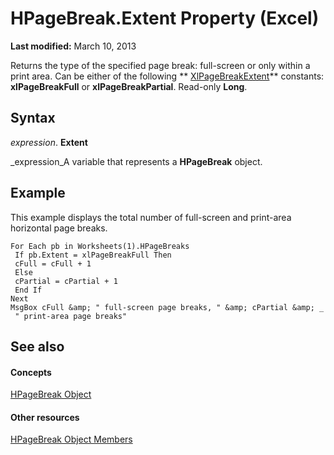 
# HPageBreak.Extent Property (Excel)

 **Last modified:** March 10, 2013

Returns the type of the specified page break: full-screen or only within a print area. Can be either of the following  ** [XlPageBreakExtent](8104219d-db04-6c66-dadb-7a095de8b19a.md)** constants: **xlPageBreakFull** or **xlPageBreakPartial**. Read-only  **Long**.

## Syntax

 _expression_. **Extent**

 _expression_A variable that represents a  **HPageBreak** object.


## Example

This example displays the total number of full-screen and print-area horizontal page breaks.


```
For Each pb in Worksheets(1).HPageBreaks 
 If pb.Extent = xlPageBreakFull Then 
 cFull = cFull + 1 
 Else 
 cPartial = cPartial + 1 
 End If 
Next 
MsgBox cFull &amp; " full-screen page breaks, " &amp; cPartial &amp; _ 
 " print-area page breaks"
```


## See also


#### Concepts


 [HPageBreak Object](8fc96958-33ab-8251-f627-4769b5eab97f.md)
#### Other resources


 [HPageBreak Object Members](32b561ff-a0cf-142b-0a46-c622a42b6125.md)
